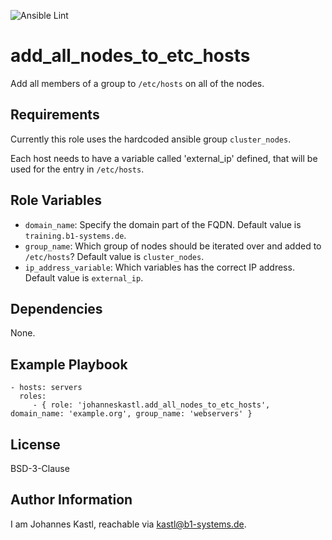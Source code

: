 ![Ansible Lint](https://github.com/johanneskastl/ansible-role-add_all_nodes_to_etc_hosts/workflows/Ansible%20Lint/badge.svg)

add_all_nodes_to_etc_hosts
=========

Add all members of a group to `/etc/hosts` on all of the nodes.

Requirements
------------

Currently this role uses the hardcoded ansible group `cluster_nodes`.

Each host needs to have a variable called 'external_ip' defined, that will be used for the entry in `/etc/hosts`.

Role Variables
--------------

- `domain_name`: Specify the domain part of the FQDN. Default value is `training.b1-systems.de`.
- `group_name`: Which group of nodes should be iterated over and added to `/etc/hosts`? Default value is `cluster_nodes`.
- `ip_address_variable`: Which variables has the correct IP address. Default value is `external_ip`.

Dependencies
------------

None.

Example Playbook
----------------

    - hosts: servers
      roles:
         - { role: 'johanneskastl.add_all_nodes_to_etc_hosts', domain_name: 'example.org', group_name: 'webservers' }

License
-------

BSD-3-Clause

Author Information
------------------

I am Johannes Kastl, reachable via kastl@b1-systems.de.
